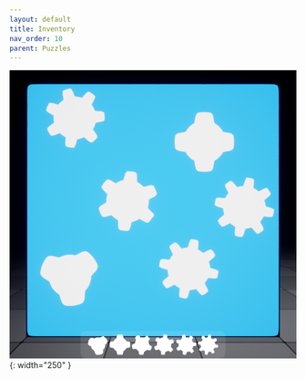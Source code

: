 ```yaml
---
layout: default
title: Inventory
nav_order: 10
parent: Puzzles
---
```


![](../../assets/images/inventory.png){: width="250" }

